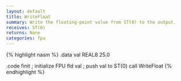 ```yaml
---
layout: default
title: WriteFloat
summary: Write the floating-point value from ST(0) to the output.
receives: ST(0)
returns: None
categories: fpu
---
```

{% highlight nasm %}
.data
val REAL8 25.0

.code
finit               ; initialize FPU
fld val             ; push val to ST(0)
call WriteFloat
{% endhighlight %}
